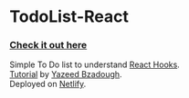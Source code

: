 # TodoList-React

### [Check it out here](https://eloquent-goldwasser-5622c4.netlify.com/)

Simple To Do list to understand [React Hooks](https://reactjs.org/docs/hooks-intro.html). <br />
[Tutorial](https://www.yazeedb.com/posts/how-to-build-a-todo-list-with-react-hooks) by [Yazeed Bzadough](https://www.yazeedb.com/). <br />
Deployed on [Netlify](https://www.netlify.com).



